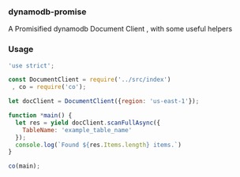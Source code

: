 ### dynamodb-promise

A Promisified dynamodb Document Client , with some useful helpers

### Usage

```js
'use strict';

const DocumentClient = require('../src/index')
 , co = require('co');

let docClient = DocumentClient({region: 'us-east-1'});

function *main() {
  let res = yield docClient.scanFullAsync({
    TableName: 'example_table_name'
  });
  console.log(`Found ${res.Items.length} items.`)
}

co(main);
```
